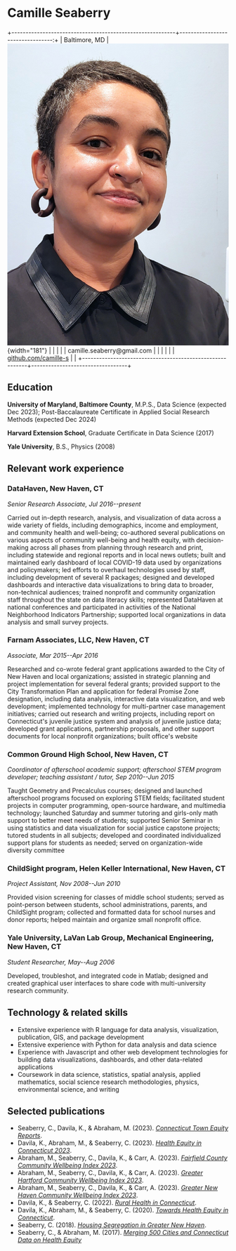 # Camille Seaberry

+----------------------------------------------------------+---------------------------------:+
| Baltimore, MD                                            | ![](seaberry23.jpg){width="181"} |
|                                                          |                                  |
| camille.seaberry\@gmail.com                              |                                  |
|                                                          |                                  |
| [github.com/camille-s](https://www.github.com/camille-s) |                                  |
+----------------------------------------------------------+----------------------------------+

## Education

**University of Maryland, Baltimore County**, M.P.S., Data Science (expected Dec 2023); Post-Baccalaureate Certificate in Applied Social Research Methods (expected Dec 2024)

**Harvard Extension School**, Graduate Certificate in Data Science (2017)

**Yale University**, B.S., Physics (2008)

## Relevant work experience

### DataHaven, New Haven, CT

*Senior Research Associate, Jul 2016--present*

Carried out in-depth research, analysis, and visualization of data across a wide variety of fields, including demographics, income and employment, and community health and well-being; co-authored several publications on various aspects of community well-being and health equity, with decision-making across all phases from planning through research and print, including statewide and regional reports and in local news outlets; built and maintained early dashboard of local COVID-19 data used by organizations and policymakers; led efforts to overhaul technologies used by staff, including development of several R packages; designed and developed dashboards and interactive data visualizations to bring data to broader, non-technical audiences; trained nonprofit and community organization staff throughout the state on data literacy skills; represented DataHaven at national conferences and participated in activities of the National Neighborhood Indicators Partnership; supported local organizations in data analysis and small survey projects.

### Farnam Associates, LLC, New Haven, CT

*Associate, Mar 2015--Apr 2016*

Researched and co-wrote federal grant applications awarded to the City of New Haven and local organizations; assisted in strategic planning and project implementation for several federal grants; provided support to the City Transformation Plan and application for federal Promise Zone designation, including data analysis, interactive data visualization, and web development; implemented technology for multi-partner case management initiatives; carried out research and writing projects, including report on Connecticut's juvenile justice system and analysis of juvenile justice data; developed grant applications, partnership proposals, and other support documents for local nonprofit organizations; built office's website

### Common Ground High School, New Haven, CT

*Coordinator of afterschool academic support; afterschool STEM program developer; teaching assistant / tutor, Sep 2010--Jun 2015*

Taught Geometry and Precalculus courses; designed and launched afterschool programs focused on exploring STEM fields; facilitated student projects in computer programming, open-source hardware, and multimedia technology; launched Saturday and summer tutoring and girls-only math support to better meet needs of students; supported Senior Seminar in using statistics and data visualization for social justice capstone projects; tutored students in all subjects; developed and coordinated individualized support plans for students as needed; served on organization-wide diversity committee

### ChildSight program, Helen Keller International, New Haven, CT

*Project Assistant, Nov 2008--Jun 2010*

Provided vision screening for classes of middle school students; served as point-person between students, school administrations, parents, and ChildSight program; collected and formatted data for school nurses and donor reports; helped maintain and organize small nonprofit office.

### Yale University, LaVan Lab Group, Mechanical Engineering, New Haven, CT

*Student Researcher, May--Aug 2006*

Developed, troubleshot, and integrated code in Matlab; designed and created graphical user interfaces to share code with multi-university research community.

## Technology & related skills

-   Extensive experience with R language for data analysis, visualization, publication, GIS, and package development
-   Extensive experience with Python for data analysis and data science
-   Experience with Javascript and other web development technologies for building data visualizations, dashboards, and other data-related applications
-   Coursework in data science, statistics, spatial analysis, applied mathematics, social science research methodologies, physics, environmental science, and writing

## Selected publications

-   Seaberry, C., Davila, K., & Abraham, M. (2023). [*Connecticut Town Equity Reports*](https://ctdatahaven.org/reports/connecticut-town-equity-reports).
-   Davila, K., Abraham, M., & Seaberry, C. (2023). [*Health Equity in Connecticut 2023*](https://ctdatahaven.org/reports/health-equity-connecticut-2023).
-   Abraham, M., Seaberry, C., Davila, K., & Carr, A. (2023). [*Fairfield County Community Wellbeing Index 2023*](https://ctdatahaven.org/reports/fairfield-county-community-wellbeing-index).
-   Abraham, M., Seaberry, C., Davila, K., & Carr, A. (2023). [*Greater Hartford Community Wellbeing Index 2023*](https://ctdatahaven.org/reports/greater-hartford-community-wellbeing-index).
-   Abraham, M., Seaberry, C., Davila, K., & Carr, A. (2023). [*Greater New Haven Community Wellbeing Index 2023*](https://ctdatahaven.org/reports/greater-new-haven-community-wellbeing-index).
-   Davila, K., & Seaberry, C. (2022). [*Rural Health in Connecticut*](https://ctdatahaven.org/reports/rural-health-connecticut-2022).
-   Davila, K., Abraham, M., & Seaberry, C. (2020). [*Towards Health Equity in Connecticut*](https://ctdatahaven.org/reports/towards-health-equity-connecticut).
-   Seaberry, C. (2018). [*Housing Segregation in Greater New Haven*](https://ctdatahaven.org/reports/ct-data-story-housing-segregation-greater-new-haven).
-   Seaberry, C., & Abraham, M. (2017). [*Merging 500 Cities and Connecticut Data on Health Equity*](https://ctdatahaven.org/reports/merging-500-cities-and-connecticut-data-health-equity)